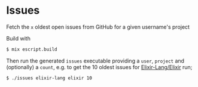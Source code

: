 # Issues

Fetch the `x` oldest open issues from GitHub for a given username's project

Build with

```bash
$ mix escript.build
```

Then run the generated `issues` executable providing a `user`, `project` and (optionally) a `count`, e.g. to get the 10 oldest issues for [Elixir-Lang/Elixir](https://github.com/elixir-lang/elixir) run;

```bash
$ ./issues elixir-lang elixir 10
```
